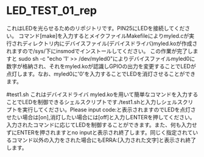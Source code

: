 # LED_TEST_01_rep
これはLEDを光らせるためのリポジトリです。PIN25にLEDを接続してください。
コマンド[make]を入力するとメイクファイルMakefileによりmyled.cが実行されディレクトリ内にデバイスファイル(デバイスドライバ)myled.koが作成されますので/sys/下にinsmodでインストールしてください。
この作業が完了しますと
sudo sh -c "echo '1' >> /dev/myled0"によりデバイスファイルmyled0に数字が格納され、それをmyled.koが認識しGPIOの出力を変更することでLEDが点灯します。なお、myled0に'0'を入力することでLEDを消灯させることができます。

#test1.sh
これはデバイスドライバ myled.koを用いて簡単なコマンドを入力することでLEDを制御できるシェルスクリプトです./test1.shと入力しシェルスクリプトを実行してください。Please input code:と表示されますのでLEDを点灯させたい場合は[on],消灯したい場合には[off]と入力しENTERを押してください。入力されたコマンドに応じてLEDを制御することができます。また、何も入力せずにENTERを押されますとno inputと表示され終了します。同じく指定されているコマンド以外の入力をされた場合にもERRA:[入力された文字]と表示され終了します。
